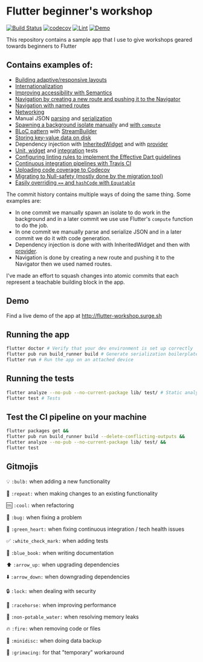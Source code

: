 # Flutter beginner's workshop

[![Build Status](https://travis-ci.com/toureholder/flutter_workshop.svg?branch=master)](https://travis-ci.com/toureholder/flutter_workshop)
[![codecov](https://codecov.io/gh/toureholder/flutter_workshop/branch/master/graph/badge.svg?token=XOk497Byof)](https://codecov.io/gh/toureholder/flutter_workshop)
[![Lint](https://img.shields.io/badge/style-pedantic-blue.svg)](https://github.com/dart-lang/pedantic)
[![Demo](https://img.shields.io/badge/live-demo-orange.svg)](http://flutter-workshop.surge.sh)

This repository contains a sample app that I use to give workshops geared towards beginners to Flutter

## Contains examples of:
* [Building adaptive/responsive layouts](https://github.com/toureholder/flutter_workshop/compare/f101b8b...f93ce68)
* [Internationalization](https://github.com/toureholder/flutter_workshop/commit/e593145c0adb89e9756a1218207db3d2e0f8cedc)
* [Improving accessibility with Semantics](https://github.com/toureholder/flutter_workshop/commit/0860dd7a79788f9b340361b922688a3aa74b5720)
* [Navigation by creating a new route and pushing it to the Navigator](https://github.com/toureholder/flutter_workshop/commit/4e93b50ede90788a3a4f9ce489c29543139ecedc)
* [Navigation with named routes](https://github.com/toureholder/flutter_workshop/commit/94c77b94bbc01d7d9c53cee7b6b517b06be8fd73)
* [Networking](https://github.com/toureholder/flutter_workshop/commit/be6a4c42a115dff214ad1060ba1b87fe68672b08)
* Manual JSON [parsing](https://github.com/toureholder/flutter_workshop/commit/cd046f7a80a23a0251c9d0ae7df100fb9e84f6bb) and [serialization](https://github.com/toureholder/flutter_workshop/commit/966b3ecf40a085e3a44b360d1edcb022932a5355)
* [Spawning a background isolate manually](https://github.com/toureholder/flutter_workshop/commit/c9c237c79c9f643b0d4eac085640085b48a87641) and [with `compute`](https://github.com/toureholder/flutter_workshop/commit/f42e14c3d396f01f1cb34c295ffd15da0e4f5294)
* [BLoC pattern](https://github.com/toureholder/flutter_workshop/commit/4ab67f6c3b44d919b5a97edd8431e057ac080b9f) with [StreamBuilder](https://github.com/toureholder/flutter_workshop/blob/master/lib/feature/home/home.dart#L113)
* [Storing key-value data on disk](https://github.com/toureholder/flutter_workshop/blob/master/lib/service/shared_preferences_storage.dart)
* Dependency injection with [InheritedWidget](https://github.com/toureholder/flutter_workshop/commit/80e73245529a2b99be06daace8dc0f39a9e3e64c) and with [provider](https://github.com/toureholder/flutter_workshop/blob/master/lib/base/dependencies.dart)
* [Unit, widget](https://github.com/toureholder/flutter_workshop/tree/master/test) and [integration](https://github.com/toureholder/flutter_workshop/blob/master/test_driver/app_test.dart) tests
* [Configuring linting rules to implement the Effective Dart guidelines](https://github.com/toureholder/flutter_workshop/commit/ccf6b86b02b9b80fa5316a2c212af9438ead7366)
* [Continuous integration pipelines with Travis CI](https://github.com/toureholder/flutter_workshop/blob/master/.travis.yml)
* [Uploading code coverage to Codecov](https://github.com/toureholder/flutter_workshop/commit/38f87f6ce4cdaa6f5a1efb801306ca5148d49392)
* [Migrating to Null-safety (mostly done by the migration tool)](https://github.com/toureholder/flutter_workshop/commit/1ec21dd0109b157b5c3af81ec22de8b5c007a191)
* [Easily overriding `==` and `hashCode` with `Equatable`](./lib/model/user/user.dart)

The commit history contains multiple ways of doing the same thing. Some examples are:
- In one commit we manually spawn an isolate to do work in the background and in a later commit we use use Flutter's `compute` function to do the job.
- In one commit we manually parse and serialize JSON and in a later commit we do it with code generation.
- Dependency injection is done with with InheritedWidget and then with [provider](https://github.com/rrousselGit/provider).
- Navigation is done by creating a new route and pushing it to the Navigator then we used named routes.

I've made an effort to squash changes into atomic commits that each represent a teachable building block in the app.

## Demo
Find a live demo of the app at http://flutter-workshop.surge.sh
  
## Running the app

```sh
flutter doctor # Verify that your dev environment is set up correctly
flutter pub run build_runner build # Generate serialization boilerplate code
flutter run # Run the app on an attached device
```

## Running the tests
```sh
flutter analyze --no-pub --no-current-package lib/ test/ # Static analysis
flutter test # Tests
```

## Test the CI pipeline on your machine
```sh
flutter packages get &&
flutter pub run build_runner build --delete-conflicting-outputs &&
flutter analyze --no-pub --no-current-package lib/ test/ &&
flutter test
```

## Gitmojis
:bulb: `:bulb:` when adding a new functionality

:repeat: `:repeat:` when making changes to an existing functionality

:cool: `:cool:` when refactoring

:bug: `:bug:` when fixing a problem

:green_heart: `:green_heart:` when fixing continuous integration / tech health issues

:white_check_mark: `:white_check_mark:` when adding tests

:blue_book: `:blue_book:` when writing documentation

:arrow_up: `:arrow_up:` when upgrading dependencies

:arrow_down: `:arrow_down:` when downgrading dependencies

:lock: `:lock:` when dealing with security

:racehorse: `:racehorse:` when improving performance

:non-potable_water: `:non-potable_water:` when resolving memory leaks

:fire: `:fire:` when removing code or files

:minidisc: `:minidisc:` when doing data backup

:grimacing: `:grimacing:` for that "temporary" workaround